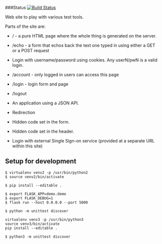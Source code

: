 ###Status
[![Build Status](https://travis-ci.org/szabgab/python-test-site.png)](https://travis-ci.org/szabgab/python-test-site)

Web site to play with various test tools.

Parts of the site are:

* /     - a pure HTML page where the whole thing is generated on the server.
* /echo - a form that echos back the text one typed in using either a GET or a POST request
* Login with username/password using cookies. Any userN/pwN is a valid login.
* /account - only logged in users can access this page
* /login   - login form and page
* /logout



* An application using a JSON API.
* Redirection
* Hidden code set in the form.
* Hidden code set in the header.
* Login with external Single Sign-on service (provided at a separate URL within this site)




Setup for development
----------------------
```
$ virtualenv venv2 -p /usr/bin/python2
$ source venv2/bin/activate

$ pip install --editable .

$ export FLASK_APP=demo.demo
$ export FLASK_DEBUG=1
$ flask run --host 0.0.0.0 --port 5000

$ python -m unittest discover
```


```
virtualenv venv3 -p /usr/bin/python3
source venv3/bin/activate
pip install --editable .

$ python3 -m unittest discover

```

